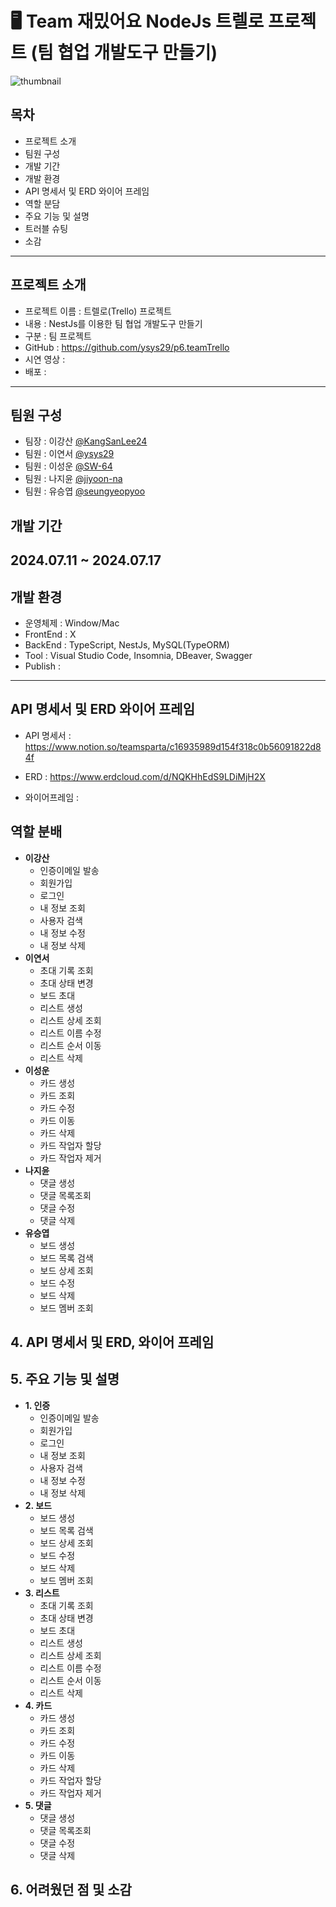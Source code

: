 # 🖥️ Team 재밌어요 NodeJs 트렐로 프로젝트 (팀 협업 개발도구 만들기) 

![thumbnail](https://github.com/user-attachments/assets/974904ff-6aa1-4c4e-bcfa-350b3bdb383b)

## 목차 
- 프로젝트 소개 
- 팀원 구성
- 개발 기간
- 개발 환경
- API 명세서 및 ERD 와이어 프레임
- 역할 분담
- 주요 기능 및 설명
- 트러블 슈팅
- 소감

---
## 프로젝트 소개
- 프로젝트 이름 : 트렐로(Trello) 프로젝트 
- 내용 : NestJs를 이용한 팀 협업 개발도구 만들기
- 구분 : 팀 프로젝트
- GitHub : https://github.com/ysys29/p6.teamTrello
- 시연 영상 : 
- 배포 : 
--- 
## 팀원 구성
- 팀장 : 이강산 [@KangSanLee24](https://github.com/KangSanLee24)
- 팀원 : 이연서 [@ysys29](https://github.com/ysys29)
- 팀원 : 이성운 [@SW-64](https://github.com/SW-64)
- 팀원 : 나지윤 [@jiyoon-na](github.com/jiyoon-na)
- 팀원 : 유승엽 [@seungyeopyoo](https://github.com/seungyeopyoo)

##  개발 기간
2024.07.11 ~ 2024.07.17
--- 
##  개발 환경
- 운영체제 : Window/Mac
- FrontEnd : X
- BackEnd : TypeScript, NestJs, MySQL(TypeORM)
- Tool : Visual Studio Code, Insomnia, DBeaver, Swagger
- Publish :
---
## API 명세서 및 ERD 와이어 프레임
- API 명세서 : https://www.notion.so/teamsparta/c16935989d154f318c0b56091822d84f

- ERD : https://www.erdcloud.com/d/NQKHhEdS9LDiMjH2X

- 와이어프레임 : 

##  역할 분배
- **이강산**
  - 인증이메일 발송
  - 회원가입
  - 로그인
  - 내 정보 조회
  - 사용자 검색
  - 내 정보 수정
  - 내 정보 삭제
- **이연서**
  - 초대 기록 조회
  - 초대 상태 변경
  - 보드 초대
  - 리스트 생성
  - 리스트 상세 조회
  - 리스트 이름 수정
  - 리스트 순서 이동
  - 리스트 삭제
- **이성운**
  - 카드 생성
  - 카드 조회
  - 카드 수정
  - 카드 이동
  - 카드 삭제
  - 카드 작업자 할당
  - 카드 작업자 제거
- **나지윤**
  - 댓글 생성
  - 댓글 목록조회
  - 댓글 수정
  - 댓글 삭제
- **유승엽**
  - 보드 생성
  - 보드 목록 검색
  - 보드 상세 조회
  - 보드 수정
  - 보드 삭제
  - 보드 멤버 조회  
## 4. API 명세서 및 ERD, 와이어 프레임
## 5. 주요 기능 및 설명
- **1. 인증**
  - 인증이메일 발송
  - 회원가입
  - 로그인
  - 내 정보 조회
  - 사용자 검색
  - 내 정보 수정
  - 내 정보 삭제
- **2. 보드**
  - 보드 생성
  - 보드 목록 검색
  - 보드 상세 조회
  - 보드 수정
  - 보드 삭제
  - 보드 멤버 조회  
- **3. 리스트**
  - 초대 기록 조회
  - 초대 상태 변경
  - 보드 초대
  - 리스트 생성
  - 리스트 상세 조회
  - 리스트 이름 수정
  - 리스트 순서 이동
  - 리스트 삭제
- **4. 카드**
  - 카드 생성
  - 카드 조회
  - 카드 수정
  - 카드 이동
  - 카드 삭제
  - 카드 작업자 할당
  - 카드 작업자 제거
- **5. 댓글**
  - 댓글 생성
  - 댓글 목록조회
  - 댓글 수정
  - 댓글 삭제

## 6. 어려웠던 점 및 소감

